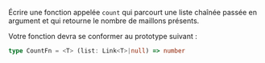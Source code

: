 Écrire une fonction appelée `count` qui parcourt une liste chaînée passée en argument et qui retourne le nombre de maillons présents.

Votre fonction devra se conformer au prototype suivant :

```typescript
type CountFn = <T> (list: Link<T>|null) => number
```